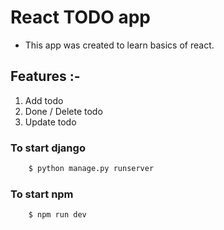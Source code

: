 # React TODO app
- This app was created to learn basics of react.

## Features :- 
1. Add todo
2. Done / Delete todo
3. Update todo 

### To start django
``` sh
    $ python manage.py runserver
```

### To start npm

``` sh
    $ npm run dev
```